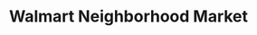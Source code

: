---
title: "Walmart Neighborhood Market"
url: /orlando/walmart-neighborhood-market-south-chickasaw-trl/
shop: Supermarkt
---